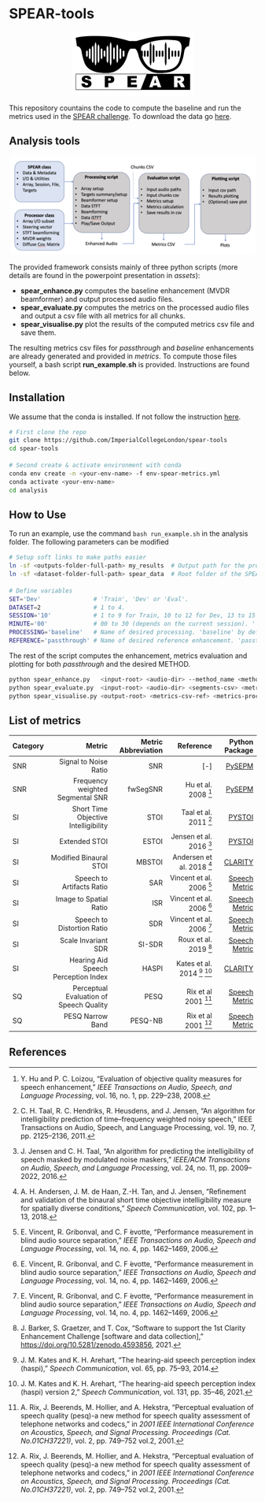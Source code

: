 # SPEAR-tools

<p align="center">
  <img src="assets/SPEAR_logo.png" alt="logo" width="250"/>
</p>

This repository countains the code to compute the baseline and run the metrics used in the [SPEAR challenge](https://imperialcollegelondon.github.io/spear-challenge/). To download the data go [here](https://imperialcollegelondon.github.io/spear-challenge/downloads/).


## Analysis tools

<p align="center">
  <img src="assets/Scripts_blockDiagram.png" alt="diagram" width="500"/>
</p>


The provided framework consists mainly of three python scripts (more details are found in the powerpoint presentation in _assets_):
- **spear_enhance.py** computes the baseline enhancement (MVDR beamformer) and output processed audio files.
- **spear_evaluate.py** computes the metrics on the processed audio files and output a csv file with all metrics for all chunks.
- **spear_visualise.py** plot the results of the computed metrics csv file and save them.

The resulting metrics csv files for _passthrough_ and _baseline_ enhancements are already generated and provided in _metrics_. To compute those files yourself, a bash script __run_example.sh__ is provided. Instructions are found below.


## Installation

We assume that the conda is installed. If not follow the instruction [here](https://conda.io/projects/conda/en/latest/user-guide/install/index.html).

```bash
# First clone the repo
git clone https://github.com/ImperialCollegeLondon/spear-tools
cd spear-tools

# Second create & activate environment with conda
conda env create -n <your-env-name> -f env-spear-metrics.yml
conda activate <your-env-name>
cd analysis
```

## How to Use

To run an example, use the command `bash run_example.sh` in the analysis folder.
The following parameters can be modified

```bash
# Setup soft links to make paths easier
ln -sf <outputs-folder-full-path> my_results  # Output path for the processed audio, metrics csv and plots
ln -sf <dataset-folder-full-path> spear_data  # Root folder of the SPEAR datasets containing the folders Main and Extra

# Define variables
SET='Dev'               # 'Train', 'Dev' or 'Eval'.
DATASET=2               # 1 to 4.
SESSION='10'            # 1 to 9 for Train, 10 to 12 for Dev, 13 to 15 for Eval. Select '' for all session of current Dev.
MINUTE='00'             # 00 to 30 (depends on the current session). '' for all minutes of current session.
PROCESSING='baseline'   # Name of desired processing. 'baseline' by default
REFERENCE='passthrough' # Name of desired reference enhancement. 'passthrough' by default.

```

The rest of the script computes the enhancement, metrics evaluation and plotting for both _passthrough_ and the desired METHOD. 

```bash
python spear_enhance.py   <input-root> <audio-dir> --method_name <method-name> --list_cases <list-cases>
python spear_evaluate.py  <input-root> <audio-dir> <segments-csv> <metrics-csv> --list_cases <list-cases>
python spear_visualise.py <output-root> <metrics-csv-ref> <metrics-proc> --reference_name <reference-name> --method_name <method-name>

```

## List of metrics

Category | Metric | Metric Abbreviation | Reference | Python Package
--- | ---:     | ---:          | ---:      | ---:
SNR      | Signal to Noise Ratio                     | SNR                 | [-]                            | [PySEPM](https://github.com/schmiph2/pysepm)
SNR      | Frequency weighted Segmental SNR          | fwSegSNR            | Hu et al. 2008 [^4]            | [PySEPM](https://github.com/schmiph2/pysepm)
SI       | Short Time Objective Intelligibility      | STOI                | Taal et al. 2011 [^5]          | [PYSTOI](https://github.com/mpariente/pystoi)
SI       | Extended STOI                             | ESTOI               | Jensen et al. 2016 [^6]        | [PYSTOI](https://github.com/mpariente/pystoi)
SI       | Modified Binaural STOI                    | MBSTOI              | Andersen et al. 2018 [^9]      | [CLARITY](https://claritychallenge.github.io)
SI       | Speech to Artifacts Ratio                 | SAR                 | Vincent et al. 2006 [^7]       | [Speech Metric](https://github.com/aliutkus/speechmetrics)
SI       | Image to Spatial Ratio                    | ISR                 | Vincent et al. 2006 [^7]       | [Speech Metric](https://github.com/aliutkus/speechmetrics)
SI       | Speech to Distortion Ratio                | SDR                 | Vincent et al. 2006 [^7]       | [Speech Metric](https://github.com/aliutkus/speechmetrics)
SI       | Scale Invariant SDR                       | SI-SDR              | Roux et al. 2019 [^15]         | [Speech Metric](https://github.com/aliutkus/speechmetrics)
SI       | Hearing Aid Speech Perception Index       | HASPI               | Kates et al. 2014 [^10] [^11]  | [CLARITY](https://github.com/claritychallenge/clarity)
SQ       | Perceptual Evaluation of Speech Quality   | PESQ                | Rix et al 2001 [^12]           | [Speech Metric](https://github.com/aliutkus/speechmetrics)
SQ       | PESQ Narrow Band                          | PESQ-NB             | Rix et al 2001 [^12]           | [Speech Metric](https://github.com/aliutkus/speechmetrics)


## References
<!-- EasyCom -->
[^1]: J. Donley, V. Tourbabin, J.-S. Lee, M. Broyles, H. Jiang, J. Shen, M. Pantic, V. K. Ithapu, and R. Mehra, “Easycom: An augmented reality dataset to support algorithms for easy communication in noisy environments,” 2021.
<!-- Tascar -->
[^2]: G. Grimm, J. Luberadzka, and V. Homann, “A toolbox for rendering virtual acoustic environments in the context of audiology,” _Acta Acustica united with Acustica_, vol. 105, no. 3, pp. 566–578, 2019.
<!-- SNR -->
[^3]: M. Cartwright, B. Pardo, G. J. Mysore, and M. Hoffman, “Fast and easy crowdsourced perceptual audio evaluation,” 2016.
<!-- (fw) SegSNR -->
[^4]: Y. Hu and P. C. Loizou, “Evaluation of objective quality measures for speech enhancement,” _IEEE Transactions on Audio, Speech, and Language Processing_, vol. 16, no. 1, pp. 229–238, 2008.
<!-- STOI -->
[^5]: C. H. Taal, R. C. Hendriks, R. Heusdens, and J. Jensen, “An algorithm for intelligibility prediction of time–frequency weighted noisy speech,” IEEE Transactions on Audio, Speech, and Language Processing, vol. 19, no. 7, pp. 2125–2136, 2011.
<!-- ESTOI -->
[^6]: J. Jensen and C. H. Taal, “An algorithm for predicting the intelligibility of speech masked by modulated noise maskers,” _IEEE/ACM Transactions on Audio, Speech, and Language Processing_, vol. 24, no. 11, pp. 2009–2022, 2016.
<!-- SDR -->
[^7]: E. Vincent, R. Gribonval, and C. F ́evotte, “Performance measurement in blind audio source separation,” _IEEE Transactions on Audio, Speech and Language Processing_, vol. 14, no. 4, pp. 1462–1469, 2006.
<!-- SIIB -->
[^8]: S. Van Kuyk, W. B. Kleijn, and R. C. Hendriks, “An instrumental intelligibility metric based on information theory,” _IEEE Signal Processing Letters_, vol. 25, no. 1, pp. 115–119, 2018.
<!-- MBSTOI -->
[^9]: A. H. Andersen, J. M. de Haan, Z.-H. Tan, and J. Jensen, “Refinement and validation of the binaural short time objective intelligibility measure for spatially diverse conditions,” _Speech Communication_, vol. 102, pp. 1–13, 2018.
<!-- HASPI -->
[^10]: J. M. Kates and K. H. Arehart, “The hearing-aid speech perception index (haspi),” _Speech Communication_, vol. 65, pp. 75–93, 2014.
[^11]: J. M. Kates and K. H. Arehart, “The hearing-aid speech perception index (haspi) version 2,” _Speech Communication_, vol. 131, pp. 35–46, 2021.
<!-- PESQ -->
[^12]: A. Rix, J. Beerends, M. Hollier, and A. Hekstra, “Perceptual evaluation of speech quality (pesq)-a new method for speech quality assessment of telephone networks and codecs,” in _2001 IEEE International Conference on Acoustics, Speech, and Signal Processing. Proceedings (Cat. No.01CH37221)_, vol. 2, pp. 749–752 vol.2, 2001.
<!-- VISQOL -->
[^13]: M. Chinen, F. S. C. Lim, J. Skoglund, N. Gureev, F. O’Gorman, and A. Hines, “Visqol v3: An open source production ready objective speech and audio metric,” 2020.
<!-- HASPI -->
[^14]: J. M. Kates and K. H. Arehart, “The hearing-aid speech quality index (hasqi) version 2,” _journal of the audio engineering society_, vol. 62, pp. 99–117, March 2014.
<!-- Clarity Challenge -->
[^15]: J. Barker, S. Graetzer, and T. Cox, “Software to support the 1st Clarity Enhancement Challenge [software and data collection],”
https://doi.org/10.5281/zenodo.4593856, 2021.
